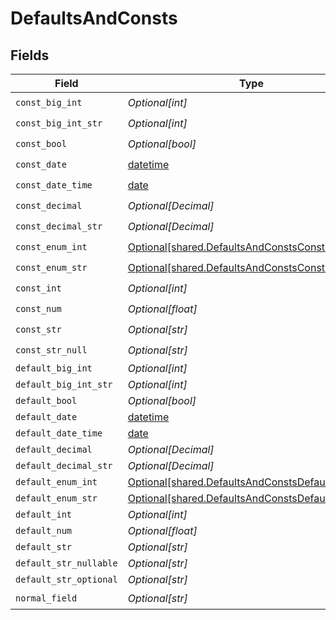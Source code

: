# DefaultsAndConsts


## Fields

| Field                                                                                                          | Type                                                                                                           | Required                                                                                                       | Description                                                                                                    |
| -------------------------------------------------------------------------------------------------------------- | -------------------------------------------------------------------------------------------------------------- | -------------------------------------------------------------------------------------------------------------- | -------------------------------------------------------------------------------------------------------------- |
| `const_big_int`                                                                                                | *Optional[int]*                                                                                                | :heavy_check_mark:                                                                                             | N/A                                                                                                            |
| `const_big_int_str`                                                                                            | *Optional[int]*                                                                                                | :heavy_check_mark:                                                                                             | N/A                                                                                                            |
| `const_bool`                                                                                                   | *Optional[bool]*                                                                                               | :heavy_check_mark:                                                                                             | N/A                                                                                                            |
| `const_date`                                                                                                   | [datetime](https://docs.python.org/3/library/datetime.html#datetime-objects)                                   | :heavy_check_mark:                                                                                             | N/A                                                                                                            |
| `const_date_time`                                                                                              | [date](https://docs.python.org/3/library/datetime.html#date-objects)                                           | :heavy_check_mark:                                                                                             | N/A                                                                                                            |
| `const_decimal`                                                                                                | *Optional[Decimal]*                                                                                            | :heavy_check_mark:                                                                                             | N/A                                                                                                            |
| `const_decimal_str`                                                                                            | *Optional[Decimal]*                                                                                            | :heavy_check_mark:                                                                                             | N/A                                                                                                            |
| `const_enum_int`                                                                                               | [Optional[shared.DefaultsAndConstsConstEnumInt]](undefined/models/shared/defaultsandconstsconstenumint.md)     | :heavy_check_mark:                                                                                             | N/A                                                                                                            |
| `const_enum_str`                                                                                               | [Optional[shared.DefaultsAndConstsConstEnumStr]](undefined/models/shared/defaultsandconstsconstenumstr.md)     | :heavy_check_mark:                                                                                             | N/A                                                                                                            |
| `const_int`                                                                                                    | *Optional[int]*                                                                                                | :heavy_check_mark:                                                                                             | N/A                                                                                                            |
| `const_num`                                                                                                    | *Optional[float]*                                                                                              | :heavy_check_mark:                                                                                             | N/A                                                                                                            |
| `const_str`                                                                                                    | *Optional[str]*                                                                                                | :heavy_check_mark:                                                                                             | N/A                                                                                                            |
| `const_str_null`                                                                                               | *Optional[str]*                                                                                                | :heavy_check_mark:                                                                                             | N/A                                                                                                            |
| `default_big_int`                                                                                              | *Optional[int]*                                                                                                | :heavy_minus_sign:                                                                                             | N/A                                                                                                            |
| `default_big_int_str`                                                                                          | *Optional[int]*                                                                                                | :heavy_minus_sign:                                                                                             | N/A                                                                                                            |
| `default_bool`                                                                                                 | *Optional[bool]*                                                                                               | :heavy_minus_sign:                                                                                             | N/A                                                                                                            |
| `default_date`                                                                                                 | [datetime](https://docs.python.org/3/library/datetime.html#datetime-objects)                                   | :heavy_minus_sign:                                                                                             | N/A                                                                                                            |
| `default_date_time`                                                                                            | [date](https://docs.python.org/3/library/datetime.html#date-objects)                                           | :heavy_minus_sign:                                                                                             | N/A                                                                                                            |
| `default_decimal`                                                                                              | *Optional[Decimal]*                                                                                            | :heavy_minus_sign:                                                                                             | N/A                                                                                                            |
| `default_decimal_str`                                                                                          | *Optional[Decimal]*                                                                                            | :heavy_minus_sign:                                                                                             | N/A                                                                                                            |
| `default_enum_int`                                                                                             | [Optional[shared.DefaultsAndConstsDefaultEnumInt]](undefined/models/shared/defaultsandconstsdefaultenumint.md) | :heavy_minus_sign:                                                                                             | N/A                                                                                                            |
| `default_enum_str`                                                                                             | [Optional[shared.DefaultsAndConstsDefaultEnumStr]](undefined/models/shared/defaultsandconstsdefaultenumstr.md) | :heavy_minus_sign:                                                                                             | N/A                                                                                                            |
| `default_int`                                                                                                  | *Optional[int]*                                                                                                | :heavy_minus_sign:                                                                                             | N/A                                                                                                            |
| `default_num`                                                                                                  | *Optional[float]*                                                                                              | :heavy_minus_sign:                                                                                             | N/A                                                                                                            |
| `default_str`                                                                                                  | *Optional[str]*                                                                                                | :heavy_minus_sign:                                                                                             | N/A                                                                                                            |
| `default_str_nullable`                                                                                         | *Optional[str]*                                                                                                | :heavy_minus_sign:                                                                                             | N/A                                                                                                            |
| `default_str_optional`                                                                                         | *Optional[str]*                                                                                                | :heavy_minus_sign:                                                                                             | N/A                                                                                                            |
| `normal_field`                                                                                                 | *Optional[str]*                                                                                                | :heavy_check_mark:                                                                                             | N/A                                                                                                            |